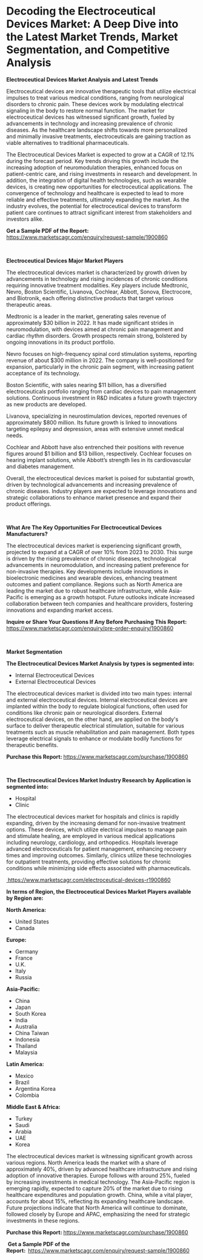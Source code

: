 <p><h1>Decoding the Electroceutical Devices Market: A Deep Dive into the Latest Market Trends, Market Segmentation, and Competitive Analysis</h1></p><p><strong>Electroceutical Devices Market Analysis and Latest Trends</strong></p>
<p><p>Electroceutical devices are innovative therapeutic tools that utilize electrical impulses to treat various medical conditions, ranging from neurological disorders to chronic pain. These devices work by modulating electrical signaling in the body to restore normal function. The market for electroceutical devices has witnessed significant growth, fueled by advancements in technology and increasing prevalence of chronic diseases. As the healthcare landscape shifts towards more personalized and minimally invasive treatments, electroceuticals are gaining traction as viable alternatives to traditional pharmaceuticals.</p><p>The Electroceutical Devices Market is expected to grow at a CAGR of 12.1% during the forecast period. Key trends driving this growth include the increasing adoption of neuromodulation therapies, enhanced focus on patient-centric care, and rising investments in research and development. In addition, the integration of digital health technologies, such as wearable devices, is creating new opportunities for electroceutical applications. The convergence of technology and healthcare is expected to lead to more reliable and effective treatments, ultimately expanding the market. As the industry evolves, the potential for electroceutical devices to transform patient care continues to attract significant interest from stakeholders and investors alike.</p></p>
<p><strong>Get a Sample PDF of the Report:&nbsp;</strong> <a href="https://www.marketscagr.com/enquiry/request-sample/1900860?utm_campaign=1868&utm_medium=2&utm_source=Github&utm_content=ia&utm_term=13042025&utm_id=electroceutical-devices">https://www.marketscagr.com/enquiry/request-sample/1900860</a></p>
<p>&nbsp;</p>
<p><strong>Electroceutical Devices Major Market Players</strong></p>
<p><p>The electroceutical devices market is characterized by growth driven by advancements in technology and rising incidences of chronic conditions requiring innovative treatment modalities. Key players include Medtronic, Nevro, Boston Scientific, Livanova, Cochlear, Abbott, Sonova, Electrocore, and Biotronik, each offering distinctive products that target various therapeutic areas.</p><p>Medtronic is a leader in the market, generating sales revenue of approximately $30 billion in 2022. It has made significant strides in neuromodulation, with devices aimed at chronic pain management and cardiac rhythm disorders. Growth prospects remain strong, bolstered by ongoing innovations in its product portfolio.</p><p>Nevro focuses on high-frequency spinal cord stimulation systems, reporting revenue of about $300 million in 2022. The company is well-positioned for expansion, particularly in the chronic pain segment, with increasing patient acceptance of its technology.</p><p>Boston Scientific, with sales nearing $11 billion, has a diversified electroceuticals portfolio ranging from cardiac devices to pain management solutions. Continuous investment in R&D indicates a future growth trajectory as new products are developed.</p><p>Livanova, specializing in neurostimulation devices, reported revenues of approximately $800 million. Its future growth is linked to innovations targeting epilepsy and depression, areas with extensive unmet medical needs.</p><p>Cochlear and Abbott have also entrenched their positions with revenue figures around $1 billion and $13 billion, respectively. Cochlear focuses on hearing implant solutions, while Abbott’s strength lies in its cardiovascular and diabetes management.</p><p>Overall, the electroceutical devices market is poised for substantial growth, driven by technological advancements and increasing prevalence of chronic diseases. Industry players are expected to leverage innovations and strategic collaborations to enhance market presence and expand their product offerings.</p></p>
<p>&nbsp;</p>
<p><strong>What Are The Key Opportunities For Electroceutical Devices Manufacturers?</strong></p>
<p><p>The electroceutical devices market is experiencing significant growth, projected to expand at a CAGR of over 10% from 2023 to 2030. This surge is driven by the rising prevalence of chronic diseases, technological advancements in neuromodulation, and increasing patient preference for non-invasive therapies. Key developments include innovations in bioelectronic medicines and wearable devices, enhancing treatment outcomes and patient compliance. Regions such as North America are leading the market due to robust healthcare infrastructure, while Asia-Pacific is emerging as a growth hotspot. Future outlooks indicate increased collaboration between tech companies and healthcare providers, fostering innovations and expanding market access.</p></p>
<p><strong>Inquire or Share Your Questions If Any Before Purchasing This Report:</strong> <a href="https://www.marketscagr.com/enquiry/pre-order-enquiry/1900860?utm_campaign=1868&utm_medium=2&utm_source=Github&utm_content=ia&utm_term=13042025&utm_id=electroceutical-devices">https://www.marketscagr.com/enquiry/pre-order-enquiry/1900860</a></p>
<p>&nbsp;</p>
<p><strong>Market Segmentation</strong></p>
<p><strong>The Electroceutical Devices Market Analysis by types is segmented into:</strong></p>
<p><ul><li>Internal Electroceutical Devices</li><li>External Electroceutical Devices</li></ul></p>
<p><p>The electroceutical devices market is divided into two main types: internal and external electroceutical devices. Internal electroceutical devices are implanted within the body to regulate biological functions, often used for conditions like chronic pain or neurological disorders. External electroceutical devices, on the other hand, are applied on the body's surface to deliver therapeutic electrical stimulation, suitable for various treatments such as muscle rehabilitation and pain management. Both types leverage electrical signals to enhance or modulate bodily functions for therapeutic benefits.</p></p>
<p><strong>Purchase this Report:&nbsp;</strong><a href="https://www.marketscagr.com/purchase/1900860?utm_campaign=1868&utm_medium=2&utm_source=Github&utm_content=ia&utm_term=13042025&utm_id=electroceutical-devices">https://www.marketscagr.com/purchase/1900860</a></p>
<p>&nbsp;</p>
<p><strong>The Electroceutical Devices Market Industry Research by Application is segmented into:</strong></p>
<p><ul><li>Hospital</li><li>Clinic</li></ul></p>
<p><p>The electroceutical devices market for hospitals and clinics is rapidly expanding, driven by the increasing demand for non-invasive treatment options. These devices, which utilize electrical impulses to manage pain and stimulate healing, are employed in various medical applications including neurology, cardiology, and orthopedics. Hospitals leverage advanced electroceuticals for patient management, enhancing recovery times and improving outcomes. Similarly, clinics utilize these technologies for outpatient treatments, providing effective solutions for chronic conditions while minimizing side effects associated with pharmaceuticals.</p></p>
<p><a href="https://www.marketscagr.com/electroceutical-devices-r1900860?utm_campaign=1868&utm_medium=2&utm_source=Github&utm_content=ia&utm_term=13042025&utm_id=electroceutical-devices">&nbsp;https://www.marketscagr.com/electroceutical-devices-r1900860</a></p>
<p><strong>In terms of Region, the Electroceutical Devices Market Players available by Region are:</strong></p>
<p>
    <p> <strong> North America: </strong>
        <ul>
            <li>United States</li>
            <li>Canada</li>
        </ul>
        </p> 
    <p> <strong> Europe: </strong>
        <ul>
            <li>Germany</li>
            <li>France</li>
            <li>U.K.</li>
            <li>Italy</li>
            <li>Russia</li>
        </ul>
        </p> 
    <p> <strong> Asia-Pacific: </strong>
        <ul>
            <li>China</li>
            <li>Japan</li>
            <li>South Korea</li>
            <li>India</li>
            <li>Australia</li>
            <li>China Taiwan</li>
            <li>Indonesia</li>
            <li>Thailand</li>
            <li>Malaysia</li>
        </ul>
        </p> 
    <p> <strong> Latin America: </strong>
        <ul>
            <li>Mexico</li>
            <li>Brazil</li>
            <li>Argentina Korea</li>
            <li>Colombia</li>
        </ul>
        </p> 
    <p> <strong> Middle East & Africa: </strong>
        <ul>
            <li>Turkey</li>
            <li>Saudi</li>
            <li>Arabia</li>
            <li>UAE</li>
            <li>Korea</li>
        </ul>
    </p>
    </p>
<p><p>The electroceutical devices market is witnessing significant growth across various regions. North America leads the market with a share of approximately 40%, driven by advanced healthcare infrastructure and rising adoption of innovative therapies. Europe follows with around 25%, fueled by increasing investments in medical technology. The Asia-Pacific region is emerging rapidly, expected to capture 20% of the market due to rising healthcare expenditures and population growth. China, while a vital player, accounts for about 15%, reflecting its expanding healthcare landscape. Future projections indicate that North America will continue to dominate, followed closely by Europe and APAC, emphasizing the need for strategic investments in these regions.</p></p>
<p><strong>Purchase this Report: </strong><a href="https://www.marketscagr.com/purchase/1900860?utm_campaign=1868&utm_medium=2&utm_source=Github&utm_content=ia&utm_term=13042025&utm_id=electroceutical-devices">https://www.marketscagr.com/purchase/1900860</a></p>
<p>&nbsp;<strong>Get a Sample PDF of the Report:&nbsp;&nbsp;</strong><a href="https://www.marketscagr.com/enquiry/request-sample/1900860?utm_campaign=1868&utm_medium=2&utm_source=Github&utm_content=ia&utm_term=13042025&utm_id=electroceutical-devices">https://www.marketscagr.com/enquiry/request-sample/1900860</a></p>
<p><strong></strong></p>
<p><p></p><p></p><p></p></p>